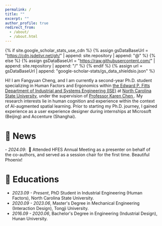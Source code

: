 ```yaml
---
permalink: /
title: ""
excerpt: ""
author_profile: true
redirect_from: 
  - /about/
  - /about.html
---
```


{% if site.google_scholar_stats_use_cdn %}
{% assign gsDataBaseUrl = "https://cdn.jsdelivr.net/gh/" | append: site.repository | append: "@" %}
{% else %}
{% assign gsDataBaseUrl = "https://raw.githubusercontent.com/" | append: site.repository | append: "/" %}
{% endif %}
{% assign url = gsDataBaseUrl | append: "google-scholar-stats/gs_data_shieldsio.json" %}

<span class='anchor' id='about-me'></span>

Hi! I am Fangyuan Cheng, and I am currently a second-year Ph.D. student specializing in Human Factors and Ergonomics within <a href="https://ise.ncsu.edu/"> the Edward P. Fitts Department of Industrial and Systems Engineering (ISE)</a> at <a href="https://www.ncsu.edu/">North Carolina State University</a>, under the supervision of <a href="https://ise.ncsu.edu/people/kbchen2/"> Professor Karen Chen </a>. My research interests lie in human cognition and experience within the context of AI-augmented spatial learning. Prior to starting my Ph.D. journey, I gained experience as a user experience designer during internships at Microsoft (Beijing) and Accenture (Shanghai).


# 📆 News
<div class="news-container">
    - <i>2024.09</i>: &nbsp;🌵 Attended HFES Annual Meeting as a presenter on behalf of the co-authors, and served as a session chair for the first time. Beautiful Phoenix!
</div>


# 📖 Educations
- *2023.09 - Present*, PhD Student in Industrial Engineering (Human Factors), North Carolina State University.
- *2020.09 - 2023.06*, Master's Degree in Mechanical Engineering (Interaction Design), Tongji University.
- *2016.09 - 2020.06*, Bachelor's Degree in Engineering (Industrial Design), Hunan University.

